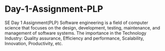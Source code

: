 # Day-1-Assignment-PLP
SE Day 1 Assignment(PLP)
Software engineering is a field of computer science that focuses on the design, development, testing, maintenance, and management of software systems. The importance in the Technology Industry: Quality assurance, Efficiency and performance, Scalability, Innovation, Productivity, etc.
